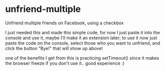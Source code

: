 # unfriend-multiple
Unfriend multiple friends on Facebook, using a checkbox

I just needed this and made this simple code, for now I just paste it into the console and use it, maybe I'll make it an extension later;
to use it now just paste the code on the console, select those who you want to unfriend, and click the button "Bye!" that will show up above!

one of the benefits I get from this is practicing setTimeout() since it makes the browser freeze if you don't use it.. good experience :) 
